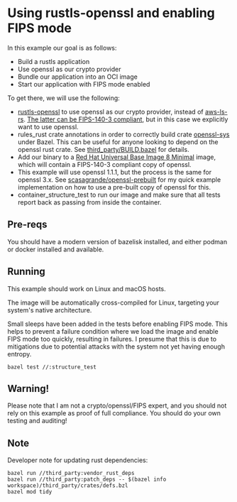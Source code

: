 # Using rustls-openssl and enabling FIPS mode

In this example our goal is as follows:

- Build a rustls application
- Use openssl as our crypto provider
- Bundle our application into an OCI image
- Start our application with FIPS mode enabled

To get there, we will use the following:

- [rustls-openssl](https://github.com/tofay/rustls-openssl) to use openssl as our crypto provider, instead of [aws-ls-rs](https://github.com/aws/aws-lc-rs). [The latter can be FIPS-140-3 compliant](https://github.com/aws/aws-lc/blob/main/crypto/fipsmodule/FIPS.md), but in this case we explicitly want to use openssl.
- rules_rust crate annotations in order to correctly build crate [openssl-sys](https://github.com/sfackler/rust-openssl) under Bazel. This can be useful for anyone looking to depend on the openssl rust crate. See [third_party/BUILD.bazel](./third_party/BUILD.bazel) for details.
- Add our binary to a [Red Hat Universal Base Image 8 Minimal](https://catalog.redhat.com/software/containers/ubi8/ubi-minimal) image, which will contain a FIPS-140-3 compliant copy of openssl.
- This example will use openssl 1.1.1, but the process is the same for openssl 3.x. See [scasagrande/openssl-prebuilt](https://github.com/scasagrande/openssl-prebuilt) for my quick example implementation on how to use a pre-built copy of openssl for this.
- container_structure_test to run our image and make sure that all tests report back as passing from inside the container.

## Pre-reqs

You should have a modern version of bazelisk installed, and either podman or docker installed and available.

## Running

This example should work on Linux and macOS hosts.

The image will be automatically cross-compiled for Linux, targeting your system's native architecture.

Small sleeps have been added in the tests before enabling FIPS mode. This helps to prevent a failure condition where we load the image and enable FIPS mode too quickly, resulting in failures. I presume that this is due to mitigations due to potential attacks with the system not yet having enough entropy.

```shell
bazel test //:structure_test
```

## Warning!

Please note that I am not a crypto/openssl/FIPS expert, and you should not rely on this example as proof of full compliance. You should do your own testing and auditing!

## Note

Developer note for updating rust dependencies:

```shell
bazel run //third_party:vendor_rust_deps
bazel run //third_party:patch_deps -- $(bazel info workspace)/third_party/crates/defs.bzl
bazel mod tidy
```

